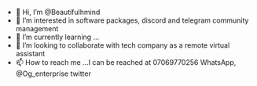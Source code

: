 - 👋 Hi, I’m @Beautifulhmind
- 👀 I’m interested in software packages, discord and telegram community management
- 🌱 I’m currently learning ...
- 💞️ I’m looking to collaborate with tech company as a remote virtual assistant 
- 📫 How to reach me ...I can be reached at 07069770256 WhatsApp, @Og_enterprise twitter

<!---
Beautifulhmind/Beautifulhmind is a ✨ special ✨ repository because its `README.md` (this file) appears on your GitHub profile.
You can click the Preview link to take a look at your changes.
--->
